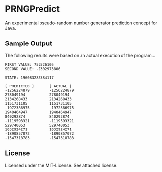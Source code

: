 PRNGPredict
===========

An experimental pseudo-random number generator prediction concept for Java.

<h2>Sample Output</h2>
<p>The following results were based on an actual execution of the program...</p>

```
FIRST VALUE: 757526105
SECOND VALUE: -1302973806

STATE: 196083285384117

[ PREDICTED ]		[ ACTUAL ]
-1256224879			-1256224879
278049194			278049194
2134268433			2134268433
1151731105			1151731105
-1972386975			-1972386975
1940464947			1940464947
840292874			840292874
-1119593321			-1119593321
529740053			529740053
1832924271			1832924271
-1890857072			-1890857072
-1547318783			-1547318783
```

<h2>License</h2>
<p>Licensed under the MIT-License. See attached license.</p>
